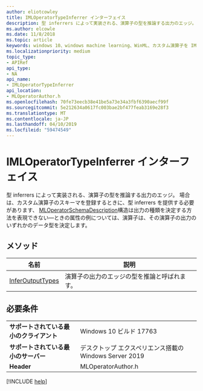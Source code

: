 ```yaml
---
author: eliotcowley
title: IMLOperatorTypeInferrer インターフェイス
description: 型 inferrers によって実装される、演算子の型を推論する出力のエッジ。
ms.author: elcowle
ms.date: 11/8/2018
ms.topic: article
keywords: windows 10、windows machine learning、WinML、カスタム演算子を IMLOperatorTypeInferrer
ms.localizationpriority: medium
topic_type:
- APIRef
api_type:
- NA
api_name:
- IMLOperatorTypeInferrer
api_location:
- MLOperatorAuthor.h
ms.openlocfilehash: 70fe73eecb38e41be5a73e34a3fbf6390aecf99f
ms.sourcegitcommit: 5e212634a0617fc003bae2bf477feab3169e28f3
ms.translationtype: MT
ms.contentlocale: ja-JP
ms.lasthandoff: 04/10/2019
ms.locfileid: "59474549"
---
```

# <a name="imloperatortypeinferrer-interface"></a>IMLOperatorTypeInferrer インターフェイス

型 inferrers によって実装される、演算子の型を推論する出力のエッジ。 場合は、カスタム演算子のスキーマを登録するときに、型 inferrers を提供する必要があります、 [MLOperatorSchemaDescription](MLOperatorSchemaDescription.md)構造は出力の種類を決定する方法を表現できない&mdash;ときの属性の例については、演算子は、その演算子の出力のいずれかのデータ型を決定します。

## <a name="methods"></a>メソッド

| 名前 | 説明 |
|------|-------------|
| [InferOutputTypes](IMLOperatorTypeInferrer_InferOutputTypes.md) | 演算子の出力のエッジの型を推論と呼ばれます。 |

## <a name="requirements"></a>必要条件

| | |
|-|-|
| **サポートされている最小のクライアント** | Windows 10 ビルド 17763 |
| **サポートされている最小のサーバー** | デスクトップ エクスペリエンス搭載の Windows Server 2019 |
| **Header** | MLOperatorAuthor.h |

[!INCLUDE [help](../includes/get-help.md)]
